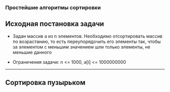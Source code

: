 ### Простейшие алгоритмы сортировки

## Исходная постановка задачи

- Задан массив a из n элементов. Необходимо отсортировать массив по возрастанию, то есть переупорядочить его элементы так, чтобы за элементом 
с меньшим значением шли только элементы, не меньшие данного

- Ограничения задачи: n <= 1000, a[i] <= 1000000000

---

## Сортировка пузырьком

